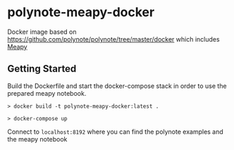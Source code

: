 # polynote-meapy-docker

Docker image based on https://github.com/polynote/polynote/tree/master/docker which includes [Meapy](https://pypi.org/project/meapy/)

## Getting Started
Build the Dockerfile and start the docker-compose stack in order to use the prepared meapy notebook.

```
> docker build -t polynote-meapy-docker:latest .

> docker-compose up
```

Connect to `localhost:8192` where you can find the polynote examples and the meapy notebook
